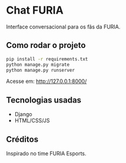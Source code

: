 # Chat FURIA

Interface conversacional para os fãs da FURIA.

## Como rodar o projeto

```bash
pip install -r requirements.txt
python manage.py migrate
python manage.py runserver
```

Acesse em: http://127.0.0.1:8000/

## Tecnologias usadas
- Django
- HTML/CSS/JS

## Créditos
Inspirado no time FURIA Esports.